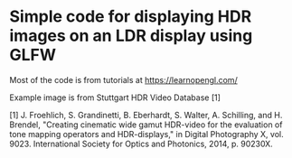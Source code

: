 # Simple code for displaying HDR images on an LDR display using GLFW

Most of the code is from tutorials at https://learnopengl.com/

Example image is from Stuttgart HDR Video Database [1]

[1] J. Froehlich, S. Grandinetti, B. Eberhardt, S. Walter, A. Schilling, and H. Brendel, "Creating cinematic wide gamut HDR-video for the evaluation of tone mapping operators and HDR-displays," in Digital Photography X, vol. 9023. International Society for Optics and Photonics, 2014, p. 90230X. 

